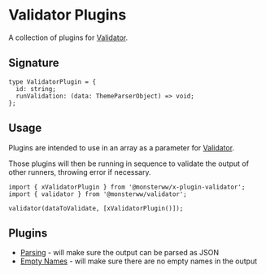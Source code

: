 # Validator Plugins

A collection of plugins for [Validator](../runners/validator).

## Signature

```
type ValidatorPlugin = {
  id: string;
  runValidation: (data: ThemeParserObject) => void;
};
```

## Usage

Plugins are intended to use in an array as a parameter for [Validator](../runners/validator).

Those plugins will then be running in sequence to validate the output of other runners, throwing error if necessary.

```
import { xValidatorPlugin } from '@monsterww/x-plugin-validator';
import { validator } from '@monsterww/validator';

validator(dataToValidate, [xValidatorPlugin()]);

```

## Plugins

- [Parsing](./parsing) - will make sure the output can be parsed as JSON
- [Empty Names](./empty-names) - will make sure there are no empty names in the output
